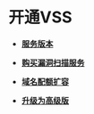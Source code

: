 # 开通VSS<a name="vss_01_0124"></a>

-   **[服务版本](服务版本.md)**  

-   **[购买漏洞扫描服务](购买漏洞扫描服务.md)**  

-   **[域名配额扩容](域名配额扩容.md)**  

-   **[升级为高级版](升级为高级版.md)**  


